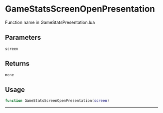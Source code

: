 # GameStatsScreenOpenPresentation
Function name in GameStatsPresentation.lua
## Parameters
`screen`
## Returns
`none`
## Usage
```lua
function GameStatsScreenOpenPresentation(screen)
```
---
